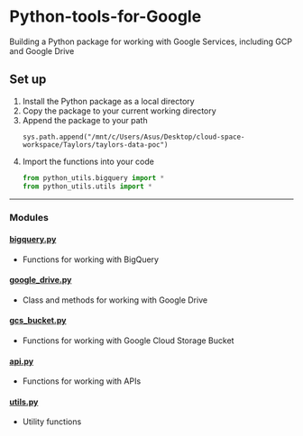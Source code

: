 # Python-tools-for-Google
Building a Python package for working with Google Services, including GCP and Google Drive

## Set up
1. Install the Python package as a local directory
2. Copy the package to your current working directory
3. Append the package to your path
	```
	sys.path.append("/mnt/c/Users/Asus/Desktop/cloud-space-workspace/Taylors/taylors-data-poc")
	```
4. Import the functions into your code
	```py
	from python_utils.bigquery import *
	from python_utils.utils import *
	```

---

### Modules

#### **[bigquery.py](https)**
- Functions for working with BigQuery

#### **[google_drive.py](https)**
- Class and methods for working with Google Drive

#### **[gcs_bucket.py](https)**
- Functions for working with Google Cloud Storage Bucket

#### **[api.py](https)**
- Functions for working with APIs 

#### **[utils.py](https)**
- Utility functions
